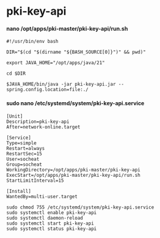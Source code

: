 # pki-key-api

#### nano /opt/apps/pki-master/pki-key-api/run.sh

```text
#!/usr/bin/env bash

DIR="$(cd "$(dirname "${BASH_SOURCE[0]}")" && pwd)"

export JAVA_HOME="/opt/apps/java/21"

cd $DIR

$JAVA_HOME/bin/java -jar pki-key-api.jar --spring.config.location=file:./
```

#### sudo nano /etc/systemd/system/pki-key-api.service

```text
[Unit]
Description=pki-key-api
After=network-online.target

[Service]
Type=simple
Restart=always
RestartSec=15
User=socheat
Group=socheat
WorkingDirectory=/opt/apps/pki-master/pki-key-api
ExecStart=/opt/apps/pki-master/pki-key-api/run.sh
StartLimitInterval=15

[Install]
WantedBy=multi-user.target
```

```shell
sudo chmod 755 /etc/systemd/system/pki-key-api.service
sudo systemctl enable pki-key-api
sudo systemctl daemon-reload
sudo systemctl start pki-key-api
sudo systemctl status pki-key-api
```